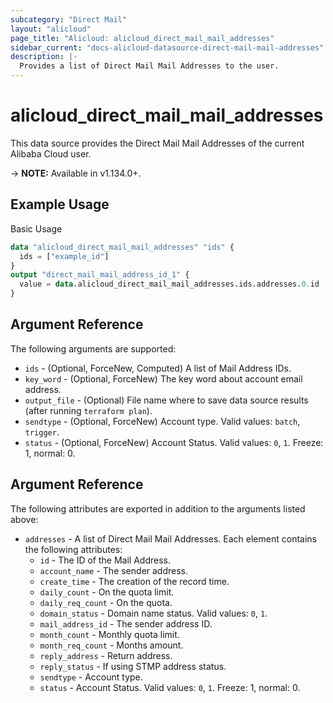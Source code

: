 ```yaml
---
subcategory: "Direct Mail"
layout: "alicloud"
page_title: "Alicloud: alicloud_direct_mail_mail_addresses"
sidebar_current: "docs-alicloud-datasource-direct-mail-mail-addresses"
description: |-
  Provides a list of Direct Mail Mail Addresses to the user.
---
```


# alicloud\_direct\_mail\_mail\_addresses

This data source provides the Direct Mail Mail Addresses of the current Alibaba Cloud user.

-> **NOTE:** Available in v1.134.0+.

## Example Usage

Basic Usage

```terraform
data "alicloud_direct_mail_mail_addresses" "ids" {
  ids = ["example_id"]
}
output "direct_mail_mail_address_id_1" {
  value = data.alicloud_direct_mail_mail_addresses.ids.addresses.0.id
}
```

## Argument Reference

The following arguments are supported:

* `ids` - (Optional, ForceNew, Computed)  A list of Mail Address IDs.
* `key_word` - (Optional, ForceNew) The key word about account email address.
* `output_file` - (Optional) File name where to save data source results (after running `terraform plan`).
* `sendtype` - (Optional, ForceNew) Account type. Valid values: `batch`, `trigger`.
* `status` - (Optional, ForceNew) Account Status. Valid values: `0`, `1`. Freeze: 1, normal: 0.

## Argument Reference

The following attributes are exported in addition to the arguments listed above:

* `addresses` - A list of Direct Mail Mail Addresses. Each element contains the following attributes:
	* `id` - The ID of the Mail Address.
	* `account_name` - The sender address.
	* `create_time` - The creation of the record time.
	* `daily_count` - On the quota limit.
	* `daily_req_count` - On the quota.
	* `domain_status` - Domain name status. Valid values: `0`, `1`.
	* `mail_address_id` - The sender address ID.
	* `month_count` - Monthly quota limit.
	* `month_req_count` - Months amount.
	* `reply_address` - Return address.
	* `reply_status` - If using STMP address status.
	* `sendtype` - Account type.
	* `status` - Account Status. Valid values: `0`, `1`. Freeze: 1, normal: 0.

